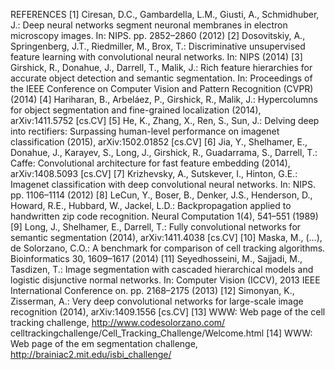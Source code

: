 REFERENCES
[1] Ciresan, D.C., Gambardella, L.M., Giusti, A., Schmidhuber, J.: Deep neural networks segment neuronal membranes in electron microscopy images. In: NIPS. pp. 2852–2860 (2012)
[2] Dosovitskiy, A., Springenberg, J.T., Riedmiller, M., Brox, T.: Discriminative unsupervised feature learning with convolutional neural networks. In: NIPS (2014)
[3] Girshick, R., Donahue, J., Darrell, T., Malik, J.: Rich feature hierarchies for accurate object detection and semantic segmentation. In: Proceedings of the IEEE Conference on Computer Vision and Pattern Recognition (CVPR) (2014)
[4] Hariharan, B., Arbeláez, P., Girshick, R., Malik, J.: Hypercolumns for object segmentation and fine-grained localization (2014), arXiv:1411.5752 [cs.CV]
[5] He, K., Zhang, X., Ren, S., Sun, J.: Delving deep into rectifiers: Surpassing human-level performance on imagenet classification (2015), arXiv:1502.01852 [cs.CV]
[6] Jia, Y., Shelhamer, E., Donahue, J., Karayev, S., Long, J., Girshick, R., Guadarrama, S., Darrell, T.: Caffe: Convolutional architecture for fast feature embedding (2014), arXiv:1408.5093 [cs.CV]
[7] Krizhevsky, A., Sutskever, I., Hinton, G.E.: Imagenet classification with deep convolutional neural networks. In: NIPS. pp. 1106–1114 (2012)
[8] LeCun, Y., Boser, B., Denker, J.S., Henderson, D., Howard, R.E., Hubbard, W., Jackel, L.D.: Backpropagation applied to handwritten zip code recognition. Neural Computation 1(4), 541–551 (1989)
[9] Long, J., Shelhamer, E., Darrell, T.: Fully convolutional networks for semantic segmentation (2014), arXiv:1411.4038 [cs.CV]
[10] Maska, M., (…), de Solorzano, C.O.: A benchmark for comparison of cell tracking algorithms. Bioinformatics 30, 1609–1617 (2014)
[11] Seyedhosseini, M., Sajjadi, M., Tasdizen, T.: Image segmentation with cascaded hierarchical models and logistic disjunctive normal networks. In: Computer Vision (ICCV), 2013 IEEE International Conference on. pp. 2168–2175 (2013)
[12] Simonyan, K., Zisserman, A.: Very deep convolutional networks for large-scale image recognition (2014), arXiv:1409.1556 [cs.CV]
[13] WWW: Web page of the cell tracking challenge, http://www.codesolorzano.com/ celltrackingchallenge/Cell_Tracking_Challenge/Welcome.html
[14] WWW: Web page of the em segmentation challenge, http://brainiac2.mit.edu/isbi_challenge/

